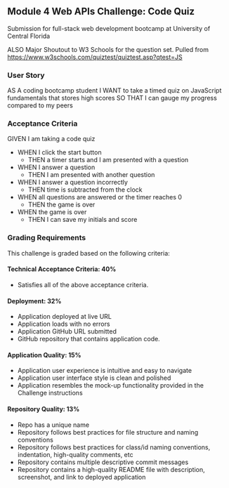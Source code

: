 ## Module 4 Web APIs Challenge: Code Quiz

Submission for full-stack web development bootcamp at University of Central Florida

ALSO Major Shoutout to W3 Schools for the question set. Pulled from https://www.w3schools.com/quiztest/quiztest.asp?qtest=JS

### User Story

AS A coding bootcamp student
I WANT to take a timed quiz on JavaScript fundamentals that stores high scores
SO THAT I can gauge my progress compared to my peers

### Acceptance Criteria

GIVEN I am taking a code quiz

* WHEN I click the start button
  * THEN a timer starts and I am presented with a question
* WHEN I answer a question
  * THEN I am presented with another question
* WHEN I answer a question incorrectly
  * THEN time is subtracted from the clock
* WHEN all questions are answered or the timer reaches 0
  * THEN the game is over
* WHEN the game is over
  * THEN I can save my initials and score

### Grading Requirements

This challenge is graded based on the following criteria:

#### Technical Acceptance Criteria: 40%
* Satisfies all of the above acceptance criteria.

#### Deployment: 32%
* Application deployed at live URL
* Application loads with no errors
* Application GitHub URL submitted
* GitHub repository that contains application code.

#### Application Quality: 15%
* Application user experience is intuitive and easy to navigate
* Application user interface style is clean and polished
* Application resembles the mock-up functionality provided in the Challenge instructions

#### Repository Quality: 13%
* Repo has a unique name
* Repository follows best practices for file structure and naming conventions
* Repository follows best practices for class/id naming conventions, indentation, high-quality comments, etc
* Repository contains multiple descriptive commit messages
* Repository contains a high-quality README file with description, screenshot, and link to deployed application